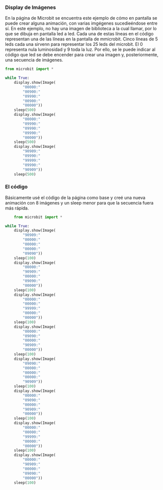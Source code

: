 ### Display de Imágenes 

En la página de Microbit se encuentra este ejemplo de cómo en pantalla se puede crear alguna animación, con varias imgégenes sucedieéndose entre sí. 
En este ejemplo, no hay una imagen de biblioteca a la cual llamar, por lo que se dibuja en pantalla led a led. Cada una de estas líneas en el código 
representan una de las líneas en la pantalla de mmicrobit. Cinco líneas de 5 leds cada una sirvenn para representar los 25 leds del microbit. 
El 0 representa nula luminosidad y 9 toda la luz. Por ello, se le puede indicar al código que led se debe encender para crear una imagen y, posteriormente,
una secuencia de imágenes. 

```py
from microbit import *

while True:
    display.show(Image(
        "00000:"
        "00900:"
        "09990:"
        "00900:"
        "00000"))
    sleep(500)
    display.show(Image(
        "00000:"
        "09990:"
        "09990:"
        "09990:"
        "00000"))
    sleep(500)
    display.show(Image(
        "90909:"
        "09990:"
        "99999:"
        "09990:"
        "90909"))
    sleep(500)
```
### El código

Básicamente usé el código de la página como base y creé una nueva animación con 8 imágenes y un sleep menor para que la secuencia fuera más rápida. 

```py
    from microbit import *

while True:
    display.show(Image(
        "90909:"
        "00000:"
        "00000:"
        "00000:"
        "09090"))
    sleep(100)
    display.show(Image(
        "00000:"
        "90909:"
        "00000:"
        "09090:"
        "00000"))
    sleep(100)
    display.show(Image(
        "00000:"
        "00000:"
        "99999:"
        "00000:"
        "00000"))
    sleep(100)
    display.show(Image(
        "00000:"
        "09090:"
        "00000:"
        "90909:"
        "00000"))
    sleep(100)
    display.show(Image(
        "09090:"
        "00000:"
        "00000:"
        "00000:"
        "90909"))
    sleep(100)
    display.show(Image(
        "00000:"
        "09090:"
        "00000:"
        "90909:"
        "00000"))
    sleep(100)
    display.show(Image(
        "00000:"
        "00000:"
        "99999:"
        "00000:"
        "00000"))
    sleep(100)
    display.show(Image(
        "00000:"
        "90909:"
        "00000:"
        "09090:"
        "00000"))
    sleep(100)
```
